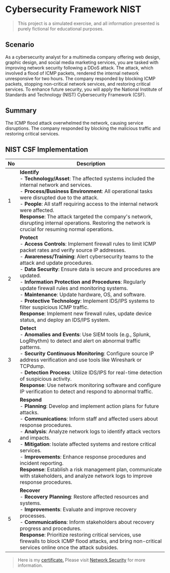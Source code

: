 # Cybersecurity Framework NIST  

> This project is a simulated exercise, and all information presented is purely fictional for educational purposes.

## Scenario 

As a cybersecurity analyst for a multimedia company offering web design, graphic design, and social media marketing services, you are tasked with improving network security following a DDoS attack. The attack, which involved a flood of ICMP packets, rendered the internal network unresponsive for two hours. The company responded by blocking ICMP packets, stopping non-critical network services, and restoring critical services. To enhance future security, you will apply the National Institute of Standards and Technology (NIST) Cybersecurity Framework (CSF).

## Summary

The ICMP flood attack overwhelmed the network, causing service disruptions. The company responded by blocking the malicious traffic and restoring critical services. 

## NIST CSF Implementation

| No | Description |
|---|---|
| 1 | **Identify** <br> - **Technology/Asset**: The affected systems included the internal network and services. <br> - **Process/Business Environment**: All operational tasks were disrupted due to the attack. <br> - **People**: All staff requiring access to the internal network were affected. <br> **Response**: The attack targeted the company's network, disrupting internal operations. Restoring the network is crucial for resuming normal operations. |
| 2 | **Protect** <br> - **Access Controls**: Implement firewall rules to limit ICMP packet rates and verify source IP addresses. <br> - **Awareness/Training**: Alert cybersecurity teams to the attack and update procedures. <br> - **Data Security**: Ensure data is secure and procedures are updated. <br> - **Information Protection and Procedures**: Regularly update firewall rules and monitoring systems. <br> - **Maintenance**: Update hardware, OS, and software. <br> - **Protective Technology**: Implement IDS/IPS systems to filter suspicious ICMP traffic. <br> **Response**: Implement new firewall rules, update device status, and deploy an IDS/IPS system. |
| 3 | **Detect** <br> - **Anomalies and Events**: Use SIEM tools (e.g., Splunk, LogRhythm) to detect and alert on abnormal traffic patterns. <br> - **Security Continuous Monitoring**: Configure source IP address verification and use tools like Wireshark or TCPdump. <br> - **Detection Process**: Utilize IDS/IPS for real-time detection of suspicious activity. <br> **Response**: Use network monitoring software and configure IP verification to detect and respond to abnormal traffic. |
| 4 | **Respond** <br> - **Planning**: Develop and implement action plans for future attacks. <br> - **Communications**: Inform staff and affected users about response procedures. <br> - **Analysis**: Analyze network logs to identify attack vectors and impacts. <br> - **Mitigation**: Isolate affected systems and restore critical services. <br> - **Improvements**: Enhance response procedures and incident reporting. <br> **Response**: Establish a risk management plan, communicate with stakeholders, and analyze network logs to improve response procedures. |
| 5 | **Recover** <br> - **Recovery Planning**: Restore affected resources and systems. <br> - **Improvements**: Evaluate and improve recovery processes. <br> - **Communications**: Inform stakeholders about recovery progress and procedures. <br> **Response**: Prioritize restoring critical services, use firewalls to block ICMP flood attacks, and bring non-critical services online once the attack subsides. |

> Here is my [certificate.](https://www.coursera.org/account/accomplishments/certificate/WEFLM2V5PYQU) Please visit [Network Security](https://www.coursera.org/learn/networks-and-network-security?specialization=google-cybersecurity) for more information.
